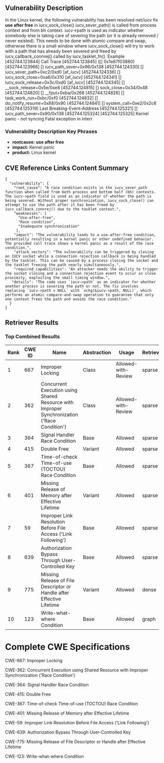 ## Vulnerability Description
In the Linux kernel, the following vulnerability has been resolved net/iucv fix **use after free** in iucv_sock_close() iucv_sever_path() is called from process context and from bh context. iucv->path is used as indicator whether somebody else is taking care of severing the path (or it is already removed / never existed). This needs to be done with atomic compare and swap, otherwise there is a small window where iucv_sock_close() will try to work with a path that has already been severed and freed by iucv_callback_connrej() called by iucv_tasklet_fn(). Example [452744.123844] Call Trace [452744.123845] ([] 0x1e87f03880) [452744.123966] [] iucv_path_sever+0x96/0x138 [452744.124330] [] iucv_sever_path+0xc2/0xd0 [af_iucv] [452744.124336] [] iucv_sock_close+0xa6/0x310 [af_iucv] [452744.124341] [] iucv_sock_release+0x3c/0xd0 [af_iucv] [452744.124345] [] __sock_release+0x5e/0xe8 [452744.124815] [] sock_close+0x34/0x48 [452744.124820] [] __fput+0xba/0x268 [452744.124826] [] task_work_run+0xbc/0xf0 [452744.124832] [] do_notify_resume+0x88/0x90 [452744.124841] [] system_call+0xe2/0x2c8 [452744.125319] Last Breaking-Event-Address [452744.125321] [] iucv_path_sever+0x90/0x138 [452744.125324] [452744.125325] Kernel panic - not syncing Fatal exception in interr

### Vulnerability Description Key Phrases
- **rootcause:** **use after free**
- **impact:** Kernel panic
- **product:** Linux kernel

## CVE Reference Links Content Summary
```
{
  "vulnerability": {
    "root_cause": "A race condition exists in the iucv_sever_path function when called from both process and bottom half (bh) contexts. The iucv->path field is used as an indicator of whether the path is being severed. Without proper synchronization, iucv_sock_close() can attempt to use the path after it has been freed by iucv_callback_connrej() due to the tasklet context.",
    "weaknesses": [
      "Use-after-free",
      "Race condition",
      "Inadequate synchronization"
     ],
    "impact": "The vulnerability leads to a use-after-free condition, potentially resulting in a kernel panic or other undefined behavior.  The provided call trace shows a kernel panic as a result of the race condition.",
    "attack_vectors": "The vulnerability can be triggered by closing an IUCV socket while a connection rejection callback is being handled by the tasklet. This can be caused by a process closing the socket and the tasklet freeing the path nearly simultaneously.",
    "required_capabilities": "An attacker needs the ability to trigger the socket closing and a connection rejection event to occur in close proximity, exploiting the small timing window.",
   "details": "The code uses `iucv->path` as an indicator for whether another process is severing the path or not. The fix involves replacing `iucv->path = NULL` with `xchg(&iucv->path, NULL)`, which performs an atomic compare-and-swap operation to guarantee that only one context frees the path and avoids the race condition."
  }
}
```

## Retriever Results

### Top Combined Results

| Rank | CWE ID | Name | Abstraction | Usage  | Retrievers | Individual Scores |
|------|--------|------|-------------|-------|------------|-------------------|
| 1 | 667 | Improper Locking | Class | Allowed-with-Review | sparse | 0.513 |
| 2 | 362 | Concurrent Execution using Shared Resource with Improper Synchronization ('Race Condition') | Class | Allowed-with-Review | sparse | 0.511 |
| 3 | 364 | Signal Handler Race Condition | Base | Allowed | sparse | 0.502 |
| 4 | 415 | Double Free | Variant | Allowed | sparse | 0.481 |
| 5 | 367 | Time-of-check Time-of-use (TOCTOU) Race Condition | Base | Allowed | sparse | 0.470 |
| 6 | 401 | Missing Release of Memory after Effective Lifetime | Variant | Allowed | sparse | 0.457 |
| 7 | 59 | Improper Link Resolution Before File Access ('Link Following') | Base | Allowed | sparse | 0.450 |
| 8 | 639 | Authorization Bypass Through User-Controlled Key | Base | Allowed | sparse | 0.448 |
| 9 | 775 | Missing Release of File Descriptor or Handle after Effective Lifetime | Variant | Allowed | dense | 0.532 |
| 10 | 123 | Write-what-where Condition | Base | Allowed | graph | 0.003 |



# Complete CWE Specifications

CWE-667: Improper Locking

CWE-362: Concurrent Execution using Shared Resource with Improper Synchronization ('Race Condition')

CWE-364: Signal Handler Race Condition

CWE-415: Double Free

CWE-367: Time-of-check Time-of-use (TOCTOU) Race Condition

CWE-401: Missing Release of Memory after Effective Lifetime

CWE-59: Improper Link Resolution Before File Access ('Link Following')

CWE-639: Authorization Bypass Through User-Controlled Key

CWE-775: Missing Release of File Descriptor or Handle after Effective Lifetime

CWE-123: Write-what-where Condition